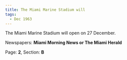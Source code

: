 ```yaml
---  
title: The Miami Marine Stadium will  
tags:  
  - Dec 1963  
---  
```

  
The Miami Marine Stadium will open on 27 December.  
  
Newspapers: **Miami Morning News or The Miami Herald**  
  
Page: **2**, Section: **B** 
